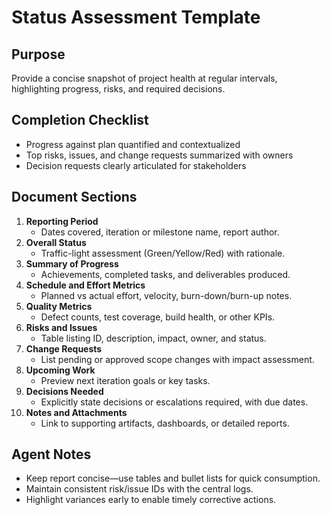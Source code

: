 # Status Assessment Template


## Purpose
Provide a concise snapshot of project health at regular intervals, highlighting progress, risks, and required decisions.

## Completion Checklist
- Progress against plan quantified and contextualized
- Top risks, issues, and change requests summarized with owners
- Decision requests clearly articulated for stakeholders

## Document Sections
1. **Reporting Period**
   - Dates covered, iteration or milestone name, report author.
2. **Overall Status**
   - Traffic-light assessment (Green/Yellow/Red) with rationale.
3. **Summary of Progress**
   - Achievements, completed tasks, and deliverables produced.
4. **Schedule and Effort Metrics**
   - Planned vs actual effort, velocity, burn-down/burn-up notes.
5. **Quality Metrics**
   - Defect counts, test coverage, build health, or other KPIs.
6. **Risks and Issues**
   - Table listing ID, description, impact, owner, and status.
7. **Change Requests**
   - List pending or approved scope changes with impact assessment.
8. **Upcoming Work**
   - Preview next iteration goals or key tasks.
9. **Decisions Needed**
   - Explicitly state decisions or escalations required, with due dates.
10. **Notes and Attachments**
     - Link to supporting artifacts, dashboards, or detailed reports.

## Agent Notes
- Keep report concise—use tables and bullet lists for quick consumption.
- Maintain consistent risk/issue IDs with the central logs.
- Highlight variances early to enable timely corrective actions.
